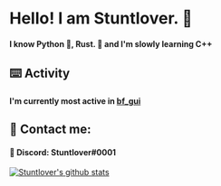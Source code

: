 # Hello! I am Stuntlover. 👋
#### I know Python 🐍, Rust. 🦀 and I'm slowly learning C++ 

## ⌨️ Activity
#### I'm currently most active in [bf_gui](https://github.com/CodyNinja1/TMIBruteforceGUI)

## 💬 Contact me:
#### 🔵 Discord: Stuntlover#0001

[![Stuntlover's github stats](https://github-readme-stats.vercel.app/api?username=Stuntlover-TM)](https://github.com/Stuntlover-TM/github-readme-stats)
